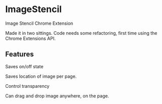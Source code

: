 # ImageStencil
Image Stencil Chrome Extension

Made it in two sittings. Code needs some refactoring, first time using the Chrome Extensions API.

## Features
Saves on/off state

Saves location of image per page.

Control transparency

Can drag and drop image anywhere, on the page.
